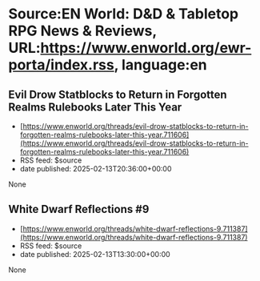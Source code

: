 # Source:EN World: D&D & Tabletop RPG News & Reviews, URL:https://www.enworld.org/ewr-porta/index.rss, language:en

## Evil Drow Statblocks to Return in Forgotten Realms Rulebooks Later This Year
 - [https://www.enworld.org/threads/evil-drow-statblocks-to-return-in-forgotten-realms-rulebooks-later-this-year.711606](https://www.enworld.org/threads/evil-drow-statblocks-to-return-in-forgotten-realms-rulebooks-later-this-year.711606)
 - RSS feed: $source
 - date published: 2025-02-13T20:36:00+00:00

None

## White Dwarf Reflections #9
 - [https://www.enworld.org/threads/white-dwarf-reflections-9.711387](https://www.enworld.org/threads/white-dwarf-reflections-9.711387)
 - RSS feed: $source
 - date published: 2025-02-13T13:30:00+00:00

None

